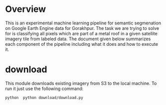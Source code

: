 # Overview

This is an experimental machine learning pipeline for semantic segmenation on Google Earth Engine data for Gorakhpur. The task we are trying to solve for is classifying all pixels which are part of a metal roof in a given satellite imagery tile from labeled data. The document given below summarizes each component of the pipeline including what it does and how to execute it. 

# download 

This module downloads existing imagery from S3 to the local machine. To run it just use the following command: 

``python 
python download/download.py 
``
